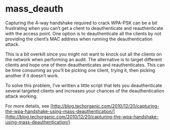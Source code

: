 mass_deauth
===========

Capturing the 4-way handshake required to crack WPA-PSK can be a bit frustrating when you can’t get a client to deauthenticate and reauthenticate with the access point. One option is to deauthenticate all the clients by not providing the client’s MAC address when running the deauthentication attack. 

This is a bit overkill since you might not want to knock out all the clients on the network when performing an audit. The alternative is to target different clients and hope one of them deauthenticates and reauthenticates. This can be time consuming as you’ll be picking one client, trying it, then picking another if it doesn’t work.

To solve this problem, I’ve written a little script that lets you deauthenticate several targeted clients and increases your chances of the deauthentication attack working.

For more details, see [http://blog.techorganic.com/2010/12/20/capturing-the-wpa-handshake-using-mass-deauthentication/](http://blog.techorganic.com/2010/12/20/capturing-the-wpa-handshake-using-mass-deauthentication/)
